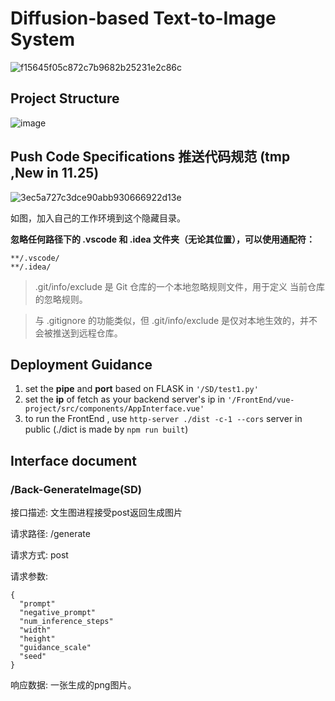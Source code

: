 # Diffusion-based Text-to-Image System

![f15645f05c872c7b9682b25231e2c86c](https://github.com/user-attachments/assets/64f161ef-9e77-4706-9317-9140a536e494)


## Project Structure

![image](https://github.com/user-attachments/assets/7c949bca-ce8c-40e5-b973-8bb69ecb7dec)


## Push Code Specifications 推送代码规范 (tmp ,New in 11.25)

![3ec5a727c3dce90abb930666922d13e](https://github.com/user-attachments/assets/0f71a70c-4462-4ffa-8aaf-72655780d7a1)

如图，加入自己的工作环境到这个隐藏目录。

**忽略任何路径下的 .vscode 和 .idea 文件夹（无论其位置），可以使用通配符：**

```
**/.vscode/
**/.idea/
```

> .git/info/exclude 是 Git 仓库的一个本地忽略规则文件，用于定义 当前仓库 的忽略规则。

> 与 .gitignore 的功能类似，但 .git/info/exclude 是仅对本地生效的，并不会被推送到远程仓库。


## Deployment Guidance

1. set the **pipe** and **port** based on FLASK in ``'/SD/test1.py'``
2. set the **ip** of fetch as your backend server's ip in ``'/FrontEnd/vue-project/src/components/AppInterface.vue'``
3. to run the FrontEnd , use ``http-server ./dist -c-1 --cors``  server in public (./dict is made by ``npm run built``)

## Interface document

### /Back-GenerateImage(SD)

接口描述: 文生图进程接受post返回生成图片

请求路径: /generate 

请求方式: post 

请求参数:

```
{
  "prompt"
  "negative_prompt"
  "num_inference_steps"
  "width"
  "height"
  "guidance_scale"
  "seed"
}
```

响应数据: 一张生成的png图片。

